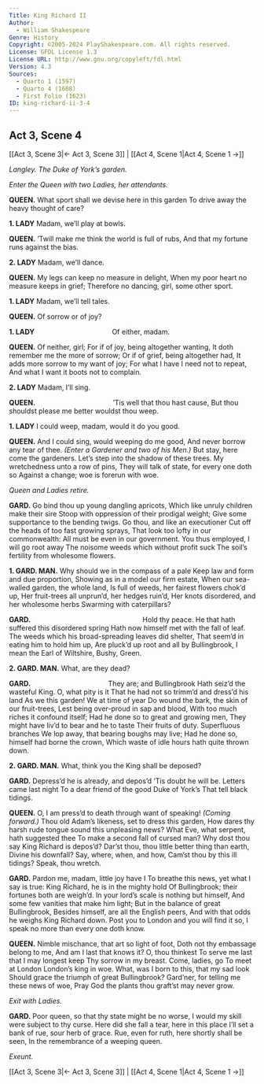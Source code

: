 ```yaml
---
Title: King Richard II
Author: 
  - William Shakespeare
Genre: History
Copyright: ©2005-2024 PlayShakespeare.com. All rights reserved.
License: GFDL License 1.3
License URL: http://www.gnu.org/copyleft/fdl.html
Version: 4.3
Sources:
  - Quarto 1 (1597)
  - Quarto 4 (1608)
  - First Folio (1623)
ID: king-richard-ii-3-4
---
```


## Act 3, Scene 4
[[Act 3, Scene 3|← Act 3, Scene 3]] | [[Act 4, Scene 1|Act 4, Scene 1 →]]

*Langley. The Duke of York’s garden.*

*Enter the Queen with two Ladies, her attendants.*

**QUEEN.**
What sport shall we devise here in this garden
To drive away the heavy thought of care?

**1. LADY**
Madam, we’ll play at bowls.

**QUEEN.**
’Twill make me think the world is full of rubs,
And that my fortune runs against the bias.

**2. LADY**
Madam, we’ll dance.

**QUEEN.**
My legs can keep no measure in delight,
When my poor heart no measure keeps in grief;
Therefore no dancing, girl, some other sport.

**1. LADY**
Madam, we’ll tell tales.

**QUEEN.**
Of sorrow or of joy?

**1. LADY**
           Of either, madam.

**QUEEN.**
Of neither, girl;
For if of joy, being altogether wanting,
It doth remember me the more of sorrow;
Or if of grief, being altogether had,
It adds more sorrow to my want of joy;
For what I have I need not to repeat,
And what I want it boots not to complain.

**2. LADY**
Madam, I’ll sing.

**QUEEN.**
           ’Tis well that thou hast cause,
But thou shouldst please me better wouldst thou weep.

**1. LADY**
I could weep, madam, would it do you good.

**QUEEN.**
And I could sing, would weeping do me good,
And never borrow any tear of thee.
*(Enter a Gardener and two of his Men.)*
But stay, here come the gardeners.
Let’s step into the shadow of these trees.
My wretchedness unto a row of pins,
They will talk of state, for every one doth so
Against a change; woe is forerun with woe.

*Queen and Ladies retire.*

**GARD.**
Go bind thou up young dangling apricots,
Which like unruly children make their sire
Stoop with oppression of their prodigal weight;
Give some supportance to the bending twigs.
Go thou, and like an executioner
Cut off the heads of too fast growing sprays,
That look too lofty in our commonwealth:
All must be even in our government.
You thus employed, I will go root away
The noisome weeds which without profit suck
The soil’s fertility from wholesome flowers.

**1. GARD. MAN.**
Why should we in the compass of a pale
Keep law and form and due proportion,
Showing as in a model our firm estate,
When our sea-walled garden, the whole land,
Is full of weeds, her fairest flowers chok’d up,
Her fruit-trees all unprun’d, her hedges ruin’d,
Her knots disordered, and her wholesome herbs
Swarming with caterpillars?

**GARD.**
                Hold thy peace.
He that hath suffered this disordered spring
Hath now himself met with the fall of leaf.
The weeds which his broad-spreading leaves did shelter,
That seem’d in eating him to hold him up,
Are pluck’d up root and all by Bullingbrook,
I mean the Earl of Wiltshire, Bushy, Green.

**2. GARD. MAN.**
What, are they dead?

**GARD.**
           They are; and Bullingbrook
Hath seiz’d the wasteful King. O, what pity is it
That he had not so trimm’d and dress’d his land
As we this garden! We at time of year
Do wound the bark, the skin of our fruit-trees,
Lest being over-proud in sap and blood,
With too much riches it confound itself;
Had he done so to great and growing men,
They might have liv’d to bear and he to taste
Their fruits of duty. Superfluous branches
We lop away, that bearing boughs may live;
Had he done so, himself had borne the crown,
Which waste of idle hours hath quite thrown down.

**2. GARD. MAN.**
What, think you the King shall be deposed?

**GARD.**
Depress’d he is already, and depos’d
’Tis doubt he will be. Letters came last night
To a dear friend of the good Duke of York’s
That tell black tidings.

**QUEEN.**
O, I am press’d to death through want of speaking!
*(Coming forward.)*
Thou old Adam’s likeness, set to dress this garden,
How dares thy harsh rude tongue sound this unpleasing news?
What Eve, what serpent, hath suggested thee
To make a second fall of cursed man?
Why dost thou say King Richard is depos’d?
Dar’st thou, thou little better thing than earth,
Divine his downfall? Say, where, when, and how,
Cam’st thou by this ill tidings? Speak, thou wretch.

**GARD.**
Pardon me, madam, little joy have I
To breathe this news, yet what I say is true:
King Richard, he is in the mighty hold
Of Bullingbrook; their fortunes both are weigh’d.
In your lord’s scale is nothing but himself,
And some few vanities that make him light;
But in the balance of great Bullingbrook,
Besides himself, are all the English peers,
And with that odds he weighs King Richard down.
Post you to London and you will find it so,
I speak no more than every one doth know.

**QUEEN.**
Nimble mischance, that art so light of foot,
Doth not thy embassage belong to me,
And am I last that knows it? O, thou thinkest
To serve me last that I may longest keep
Thy sorrow in my breast. Come, ladies, go
To meet at London London’s king in woe.
What, was I born to this, that my sad look
Should grace the triumph of great Bullingbrook?
Gard’ner, for telling me these news of woe,
Pray God the plants thou graft’st may never grow.

*Exit with Ladies.*

**GARD.**
Poor queen, so that thy state might be no worse,
I would my skill were subject to thy curse.
Here did she fall a tear, here in this place
I’ll set a bank of rue, sour herb of grace.
Rue, even for ruth, here shortly shall be seen,
In the remembrance of a weeping queen.

*Exeunt.*

[[Act 3, Scene 3|← Act 3, Scene 3]] | [[Act 4, Scene 1|Act 4, Scene 1 →]]